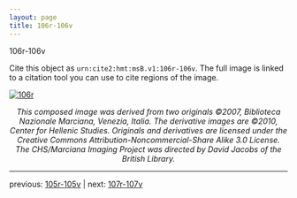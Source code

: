 ```yaml
---
layout: page
title: 106r-106v
---
```


106r-106v

Cite this object as `urn:cite2:hmt:msB.v1:106r-106v`. The full image is linked to a citation tool you can use to cite regions of the image.

[![106r](http://www.homermultitext.org/iipsrv?IIIF=/project/homer/pyramidal/deepzoom/hmt/vbbifolio/v1/vb_105v_106r.tif/full/800,/0/default.jpg)](http://www.homermultitext.org/ict2/?urn=urn:cite2:hmt:vbbifolio.v1:vb_105v_106r) 

<p style="text-align: center; font-style: italic;">This composed image was derived from two originals ©2007, Biblioteca Nazionale Marciana, Venezia, Italia. The derivative images are ©2010, Center for Hellenic Studies. Originals and derivatives are licensed under the Creative Commons Attribution-Noncommercial-Share Alike 3.0 License. The CHS/Marciana Imaging Project was directed by David Jacobs of the British Library.</p>

---

previous: [105r-105v](../105r-105v/) | next: [107r-107v](../107r-107v/)